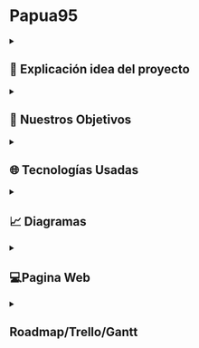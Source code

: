 <h1>Papua95</h1>
<details> <summary><h2>📖 Explicación idea del proyecto</h2></summary>
Papua95 es una colección de videojuegos con temática “retro” originales o variaciones de otros ya creados, pero con contenido diferencial. Todo esto en una recreación de la interfaz gráfica de Windows 95, combinando elementos y ofreciendo la  interactividad del mismo a su vez cambiando el contenido por uno más humorístico o algún que otro “easter egg” de nosotros los creadores sin que se pierda la seriedad de la recreación.
</details> 

<details> <summary><h2>🎯 Nuestros Objetivos</h2></summary>
1. **Recrear fielmente la interfaz de Windows 95** en un entorno web, utilizando tecnologías modernas como HTML5, CSS y JavaScript.
2. **Desarrollar minijuegos retro** con mecánicas simples pero adictivas, inspirados en los clásicos de los años 90.
3. **Ofrecer una experiencia inmersiva** mediante efectos visuales (CRT, paletas de colores limitadas) y sonidos auténticos.
</details> 
<details> <summary><h2>🌐 Tecnologías Usadas</h2></summary></details> 

<details> <summary><h2>📈 Diagramas</h2></summary></details>

<details> <summary><h2>💻Pagina Web</h2></summary> 

- <details> <summary><h2>💭Mockup</h2></summary></details> 

- <details> <summary><h2>🎨Paleta De Colores</h2></summary></details> 

- <details> <summary><h2>👀Logo</h2></summary></details> 

- <details> <summary><h2>🔗Funcionalidades Web</h2></summary></details> 
</details> 

<details> <summary><h2>Roadmap/Trello/Gantt</h2></summary>
